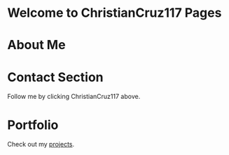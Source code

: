 # Welcome to ChristianCruz117 Pages

# About Me


# Contact Section

Follow me by clicking ChristianCruz117 above. 

# Portfolio

Check out my [projects](https://github.com/ChristianCruz117/ChristianCruz117.github.io/blob/master/Portfolio/Portfolio.md).

